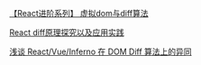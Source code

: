 [【React进阶系列】 虚拟dom与diff算法](https://segmentfault.com/a/1190000016723305)

[React diff原理探究以及应用实践](https://segmentfault.com/a/1190000018914249)

[浅谈 React/Vue/Inferno 在 DOM Diff 算法上的异同](http://www.imooc.com/article/details/id/295545)
